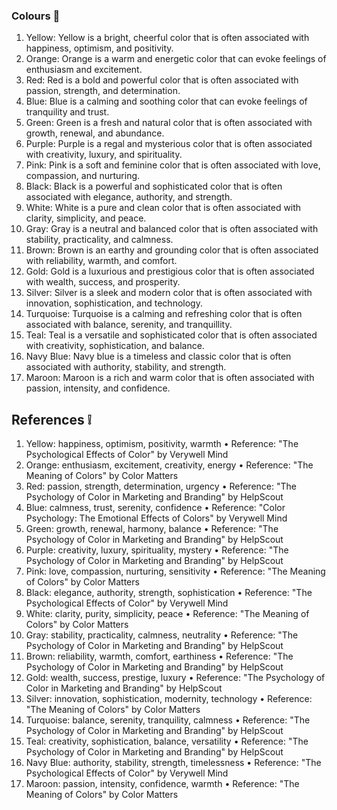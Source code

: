 ###  Colours 🌈


1.	Yellow: Yellow is a bright, cheerful color that is often associated with happiness, optimism, and positivity.
2.	Orange: Orange is a warm and energetic color that can evoke feelings of enthusiasm and excitement. 
3.	Red: Red is a bold and powerful color that is often associated with passion, strength, and determination. 
4.	Blue: Blue is a calming and soothing color that can evoke feelings of tranquility and trust. 
5.	Green: Green is a fresh and natural color that is often associated with growth, renewal, and abundance. 
6.	Purple: Purple is a regal and mysterious color that is often associated with creativity, luxury, and spirituality.
7.	Pink: Pink is a soft and feminine color that is often associated with love, compassion, and nurturing.
8.	Black: Black is a powerful and sophisticated color that is often associated with elegance, authority, and strength.
9.	White: White is a pure and clean color that is often associated with clarity, simplicity, and peace.
10.	Gray: Gray is a neutral and balanced color that is often associated with stability, practicality, and calmness.
11.	Brown: Brown is an earthy and grounding color that is often associated with reliability, warmth, and comfort.
12.	Gold: Gold is a luxurious and prestigious color that is often associated with wealth, success, and prosperity.
13.	Silver: Silver is a sleek and modern color that is often associated with innovation, sophistication, and technology.
14.	Turquoise: Turquoise is a calming and refreshing color that is often associated with balance, serenity, and tranquillity.
15.	Teal: Teal is a versatile and sophisticated color that is often associated with creativity, sophistication, and balance.
16.	Navy Blue: Navy blue is a timeless and classic color that is often associated with authority, stability, and strength.
17.	Maroon: Maroon is a rich and warm color that is often associated with passion, intensity, and confidence.

## References ❕

1.	Yellow: happiness, optimism, positivity, warmth
•	Reference: "The Psychological Effects of Color" by Verywell Mind
2.	Orange: enthusiasm, excitement, creativity, energy
•	Reference: "The Meaning of Colors" by Color Matters
3.	Red: passion, strength, determination, urgency
•	Reference: "The Psychology of Color in Marketing and Branding" by HelpScout
4.	Blue: calmness, trust, serenity, confidence
•	Reference: "Color Psychology: The Emotional Effects of Colors" by Verywell Mind
5.	Green: growth, renewal, harmony, balance
•	Reference: "The Psychology of Color in Marketing and Branding" by HelpScout
6.	Purple: creativity, luxury, spirituality, mystery
•	Reference: "The Psychology of Color in Marketing and Branding" by HelpScout
7.	Pink: love, compassion, nurturing, sensitivity
•	Reference: "The Meaning of Colors" by Color Matters
8.	Black: elegance, authority, strength, sophistication
•	Reference: "The Psychological Effects of Color" by Verywell Mind
9.	White: clarity, purity, simplicity, peace
•	Reference: "The Meaning of Colors" by Color Matters
10.	Gray: stability, practicality, calmness, neutrality
•	Reference: "The Psychology of Color in Marketing and Branding" by HelpScout
11.	Brown: reliability, warmth, comfort, earthiness
•	Reference: "The Psychology of Color in Marketing and Branding" by HelpScout
12.	Gold: wealth, success, prestige, luxury
•	Reference: "The Psychology of Color in Marketing and Branding" by HelpScout
13.	Silver: innovation, sophistication, modernity, technology
•	Reference: "The Meaning of Colors" by Color Matters
14.	Turquoise: balance, serenity, tranquility, calmness
•	Reference: "The Psychology of Color in Marketing and Branding" by HelpScout
15.	Teal: creativity, sophistication, balance, versatility
•	Reference: "The Psychology of Color in Marketing and Branding" by HelpScout
16.	Navy Blue: authority, stability, strength, timelessness
•	Reference: "The Psychological Effects of Color" by Verywell Mind
17.	Maroon: passion, intensity, confidence, warmth
•	Reference: "The Meaning of Colors" by Color Matters
